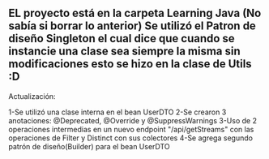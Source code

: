 EL proyecto está en la carpeta Learning Java (No sabía si borrar lo anterior)
Se utilizó el Patron de diseño Singleton el cual dice que cuando se instancie una clase sea siempre la misma sin modificaciones esto se hizo en
la clase de Utils :D
---
Actualización:

1-Se utilizó una clase interna en el bean UserDTO
2-Se crearon 3 anotaciones: @Deprecated, @Override y @SuppressWarnings
3-Uso de 2 operaciones intermedias en un nuevo endpoint "/api/getStreams" con las operaciones de Filter y Distinct con sus colectores
4-Se agrega segundo patrón de diseño(Builder) para el bean UserDTO

